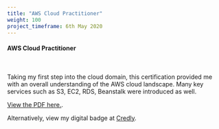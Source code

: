 ```yaml
---
title: "AWS Cloud Practitioner"
weight: 100
project_timeframe: 6th May 2020
---
```


<html>
  <body>
    <h4>AWS Cloud Practitioner</h4><br>
    <p>Taking my first step into the cloud domain, this certification provided me with an overall understanding of the AWS cloud landscape. Many key services such as S3, EC2, RDS, Beanstalk were introduced as well.</p>
    <p><a href="Hideyuki_AWS_CP.pdf">View the PDF here.</a>.</p>
  </body>
</html>
Alternatively, view my digital badge at <a href="https://www.credly.com/badges/5527b3ad-dcf7-4cd1-b6da-34b10c2709a5/public_url">Credly</a>.
